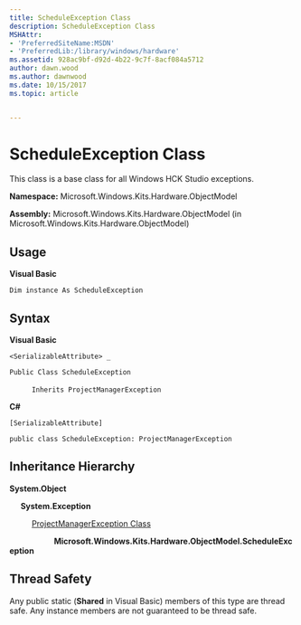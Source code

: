```yaml
---
title: ScheduleException Class
description: ScheduleException Class
MSHAttr:
- 'PreferredSiteName:MSDN'
- 'PreferredLib:/library/windows/hardware'
ms.assetid: 928ac9bf-d92d-4b22-9c7f-8acf084a5712
author: dawn.wood
ms.author: dawnwood
ms.date: 10/15/2017
ms.topic: article


---
```


# ScheduleException Class


This class is a base class for all Windows HCK Studio exceptions.

**Namespace:** Microsoft.Windows.Kits.Hardware.ObjectModel

**Assembly:** Microsoft.Windows.Kits.Hardware.ObjectModel (in Microsoft.Windows.Kits.Hardware.ObjectModel)

## <span id="Usage"></span><span id="usage"></span><span id="USAGE"></span>Usage


**Visual Basic**

`Dim instance As ScheduleException`

## <span id="Syntax"></span><span id="syntax"></span><span id="SYNTAX"></span>Syntax


**Visual Basic**

`<SerializableAttribute> _`

`Public Class ScheduleException`

          `Inherits ProjectManagerException`

**C#**

`[SerializableAttribute]`

`public class ScheduleException: ProjectManagerException`

## <span id="Inheritance_Hierarchy"></span><span id="inheritance_hierarchy"></span><span id="INHERITANCE_HIERARCHY"></span>Inheritance Hierarchy


**System.Object**

     **System.Exception**

          [ProjectManagerException Class](projectmanagerexception-class.md)

                    **Microsoft.Windows.Kits.Hardware.ObjectModel.ScheduleException**

## <span id="Thread_Safety"></span><span id="thread_safety"></span><span id="THREAD_SAFETY"></span>Thread Safety


Any public static (**Shared** in Visual Basic) members of this type are thread safe. Any instance members are not guaranteed to be thread safe.

 

 






